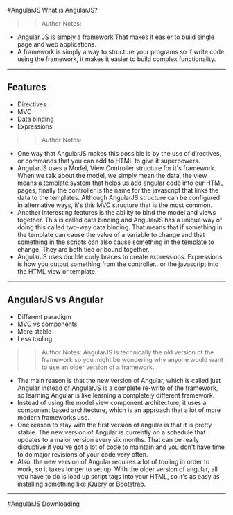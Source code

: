 <!-- .slide: data-state="title" -->
#AngularJS
What is AngularJS?

> > Author Notes:
- Angular JS is simply a framework That makes it easier to build single page and web applications.
- A framework is simply a way to structure your programs so if write code using the framework, it makes it easier to build complex functionality.

---

## Features

- Directives
- MVC
- Data binding
- Expressions

> > Author Notes:
- One way that AngularJS makes this possible is by the use of directives, or commands that you can add to HTML to give it superpowers.
- AngularJS uses a Model, View Controller structure for it's framework. When we talk about the model, we simply mean the data, the view means a template system that helps us add angular code into our HTML pages, finally the controller is the name for the javascript that links the data to the templates. Although AngularJS structure can be configured in alternative ways, it's this MVC structure that is the most common.
- Another interesting features is the ability to bind the model and views together. This is called data binding and AngularJS has a unique way of doing this called two-way data binding. That means that if something in the template can cause the value of a variable to change and that something in the scripts can also cause something in the template to change. They are both tied or bound together.
- AngularJS uses double curly braces to create expressions. Expressions is how you output something from the controller...or the javascript into the HTML view or template.

---

## AngularJS vs Angular

- Different paradigm
- MVC vs components
- More stable
- Less tooling

> > Author Notes:
AngularJS is technically the old version of the framework so you might be wondering why anyone would want to use an older version of a framework..
- The main reason is that the new version of Angular, which is called just Angular instead of AngularJS is a complete re-write of the framework, so learning Angular is like learning a completely different framework.
- Instead of using the model view component architecture, it uses a component based architecture, which is an approach that a lot of more modern frameworks use.
- One reason to stay with the first version of angular is that it is pretty stable. The new version of Angular is currently on a schedule that updates to a major version every six months. That can be really disruptive if you've got a lot of code to maintain and you don't have time to do major revisions of your code very often.
- Also, the new version of Angular requires a lot of tooling in order to work, so it takes longer to set up. With the older version of angular, all you have to do is load up script tags into your HTML, so it's as easy as installing something like jQuery or Bootstrap.

---

<!-- .slide: data-state="title" -->
#AngularJS
Downloading
